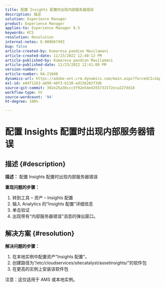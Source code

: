 ```yaml
---
title: 配置 Insights 配置时出现内部服务器错误
description: 描述
solution: Experience Manager
product: Experience Manager
applies-to: Experience Manager 6.5
keywords: KCS
resolution: Resolution
internal-notes: E-000667493
bug: false
article-created-by: Kumaresa pandian Masilamani
article-created-date: 11/23/2022 12:40:12 PM
article-published-by: Kumaresa pandian Masilamani
article-published-date: 11/23/2022 12:41:08 PM
version-number: 2
article-number: KA-21048
dynamics-url: https://adobe-ent.crm.dynamics.com/main.aspx?forceUCI=1&pagetype=entityrecord&etn=knowledgearticle&id=3632d4f7-2b6b-ed11-9561-6045bd006b3d
exl-id: e04f1263-a698-48f3-b138-ad136282f3db
source-git-commit: 302e25a38ccc5f92e54e4355731572eca227dd18
workflow-type: ht
source-wordcount: '94'
ht-degree: 100%

---
```


# 配置 Insights 配置时出现内部服务器错误

## 描述 {#description}


<b>描述：</b>
配置 Insights 配置时出现内部服务器错误

<b>重现问题的步骤：</b>

1. 转到工具 – 资产 – Insights 配置
2. 输入 Analytics 的“Insights 配置”详细信息
3. 单击验证
4. 出现带有“内部服务器错误”消息的弹出窗口。



## 解决方案 {#resolution}


<b>解决问题的步骤：</b>

1. 在本地实例中配置资产&quot;Insights 配置&quot;。
2. 创建路径为“/etc/cloudservices/sitecatalyst/assetinsights/”的软件包
3. 在更高的实例上安装该软件包


注意：这仅适用于 AMS 或本地实例。
